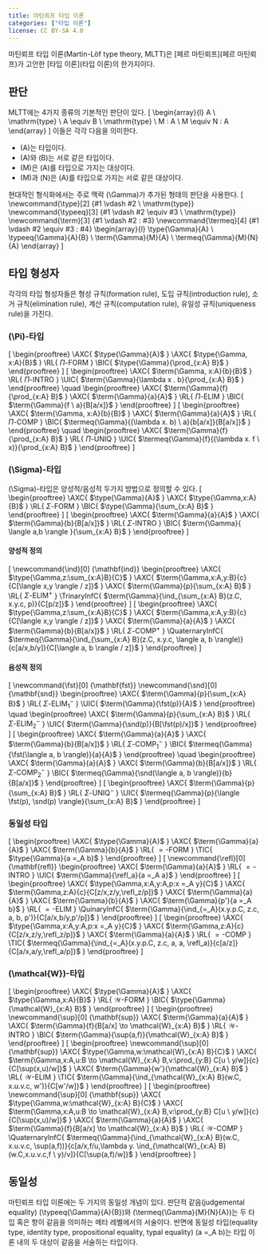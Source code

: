 ```yaml
---
title: 마틴뢰프 타입 이론
categories: ["타입 이론"]
license: CC BY-SA 4.0
---
```


마틴뢰프 타입 이론(Martin-Löf type theory, MLTT)은 [페르 마틴뢰프](페르 마틴뢰프)가 고안한 [타입 이론](타입 이론)의 한가지이다.

## 판단
MLTT에는 4가지 종류의 기본적인 판단이 있다.
\[
\begin{array}{l}
A \ \mathrm{type} \\
A \equiv B \ \mathrm{type} \\
M : A \\
M \equiv N : A
\end{array}
\]
이들은 각각 다음을 의미한다.

* \(A\)는 타입이다.
* \(A\)와 \(B\)는 서로 같은 타입이다.
* \(M\)은 \(A\)를 타입으로 가지는 대상이다.
* \(M\)과 \(N\)은 \(A\)를 타입으로 가지는 서로 같은 대상이다.

현대적인 형식화에서는 주로 맥락 \(\Gamma\)가 추가된 형태의 판단을 사용한다.
\[
\newcommand{\type}[2] {#1 \vdash #2 \ \mathrm{type}}
\newcommand{\typeeq}[3] {#1 \vdash #2 \equiv #3 \ \mathrm{type}}
\newcommand{\term}[3] {#1 \vdash #2 : #3}
\newcommand{\termeq}[4] {#1 \vdash #2 \equiv #3 : #4}
\begin{array}{l}
\type{\Gamma}{A} \\
\typeeq{\Gamma}{A}{B} \\
\term{\Gamma}{M}{A} \\
\termeq{\Gamma}{M}{N}{A}
\end{array}
\]

## 타입 형성자
각각의 타입 형성자들은 형성 규칙(formation rule), 도입 규칙(introduction rule),
소거 규칙(elimination rule), 계산 규칙(computation rule), 유일성 규칙(uniqueness rule)을 가진다.

### \(\Pi\)-타입
\[
\begin{prooftree}
\AXC{ $\type{\Gamma}{A}$ }
\AXC{ $\type{\Gamma, x:A}{B}$ }
\RL{ $\Pi\text{-FORM}$ }
\BIC{ $\type{\Gamma}{\prod_{x:A} B}$ }
\end{prooftree}
\]
\[
\begin{prooftree}
\AXC{ $\term{\Gamma, x:A}{b}{B}$ }
\RL{ $\Pi\text{-INTRO}$ }
\UIC{ $\term{\Gamma}{\lambda x . b}{\prod_{x:A} B}$ }
\end{prooftree}
\quad
\begin{prooftree}
\AXC{ $\term{\Gamma}{f}{\prod_{x:A} B}$ }
\AXC{ $\term{\Gamma}{a}{A}$ }
\RL{ $\Pi\text{-ELIM}$ }
\BIC{ $\term{\Gamma}{f \ a}{B[a/x]}$ }
\end{prooftree}
\]
\[
\begin{prooftree}
\AXC{ $\term{\Gamma, x:A}{b}{B}$ }
\AXC{ $\term{\Gamma}{a}{A}$ }
\RL{ $\Pi\text{-COMP}$ }
\BIC{ $\termeq{\Gamma}{(\lambda x. b) \ a}{b[a/x]}{B[a/x]}$ }
\end{prooftree}
\quad
\begin{prooftree}
\AXC{ $\term{\Gamma}{f}{\prod_{x:A} B}$ }
\RL{ $\Pi\text{-UNIQ}$ }
\UIC{ $\termeq{\Gamma}{f}{(\lambda x. f \ x)}{\prod_{x:A} B}$ }
\end{prooftree}
\]

### \(\Sigma\)-타입
\(\Sigma\)-타입은 양성적/음성적 두가지 방법으로 정의할 수 있다.
\[
\begin{prooftree}
\AXC{ $\type{\Gamma}{A}$ }
\AXC{ $\type{\Gamma,x:A}{B}$ }
\RL{ $\Sigma\text{-FORM}$ }
\BIC{ $\type{\Gamma}{\sum_{x:A} B}$ }
\end{prooftree}
\]
\[
\begin{prooftree}
\AXC{ $\term{\Gamma}{a}{A}$ }
\AXC{ $\term{\Gamma}{b}{B[a/x]}$ }
\RL{ $\Sigma\text{-INTRO}$ }
\BIC{ $\term{\Gamma}{ \langle a,b \rangle }{\sum_{x:A} B}$ }
\end{prooftree}
\]
#### 양성적 정의
\[
\newcommand{\ind}[0] {\mathbf{ind}}
\begin{prooftree}
\AXC{ $\type{\Gamma,z:\sum_{x:A}B}{C}$ }
\AXC{ $\term{\Gamma,x:A,y:B}{c}{C[\langle x,y \rangle / z]}$ }
\AXC{ $\term{\Gamma}{p}{\sum_{x:A} B}$ }
\RL{ $\Sigma\text{-ELIM}^+$ }
\TrinaryInfC{ $\term{\Gamma}{\ind_{\sum_{x:A} B}(z.C, x.y.c, p)}{C[p/z]}$ }
\end{prooftree}
\]
\[
\begin{prooftree}
\AXC{ $\type{\Gamma,z:\sum_{x:A}B}{C}$ }
\AXC{ $\term{\Gamma,x:A,y:B}{c}{C[\langle x,y \rangle / z]}$ }
\AXC{ $\term{\Gamma}{a}{A}$ }
\AXC{ $\term{\Gamma}{b}{B[a/x]}$ }
\RL{ $\Sigma\text{-COMP}^+$ }
\QuaternaryInfC{ $\termeq{\Gamma}{\ind_{\sum_{x:A} B}(z.C, x.y.c, \langle a, b \rangle)}{c[a/x,b/y]}{C[\langle a, b \rangle / z]}$ }
\end{prooftree}
\]
#### 음성적 정의
\[
\newcommand{\fst}[0] {\mathbf{fst}}
\newcommand{\snd}[0] {\mathbf{snd}}
\begin{prooftree}
\AXC{ $\term{\Gamma}{p}{\sum_{x:A} B}$ }
\RL{ $\Sigma\text{-ELIM}_1^-$ }
\UIC{ $\term{\Gamma}{\fst(p)}{A}$ }
\end{prooftree}
\quad
\begin{prooftree}
\AXC{ $\term{\Gamma}{p}{\sum_{x:A} B}$ }
\RL{ $\Sigma\text{-ELIM}_2^-$ }
\UIC{ $\term{\Gamma}{\snd(p)}{B[\fst(p)/x]}$ }
\end{prooftree}
\]
\[
\begin{prooftree}
\AXC{ $\term{\Gamma}{a}{A}$ }
\AXC{ $\term{\Gamma}{b}{B[a/x]}$ }
\RL{ $\Sigma\text{-COMP}^-_1$ }
\BIC{ $\termeq{\Gamma}{\fst(\langle a, b \rangle)}{a}{A}$ }
\end{prooftree}
\quad
\begin{prooftree}
\AXC{ $\term{\Gamma}{a}{A}$ }
\AXC{ $\term{\Gamma}{b}{B[a/x]}$ }
\RL{ $\Sigma\text{-COMP}^-_2$ }
\BIC{ $\termeq{\Gamma}{\snd(\langle a, b \rangle)}{b}{B[a/x]}$ }
\end{prooftree}
\]
\[
\begin{prooftree}
\AXC{ $\term{\Gamma}{p}{\sum_{x:A} B}$ }
\RL{ $\Sigma\text{-UNIQ}^-$ }
\UIC{ $\termeq{\Gamma}{p}{\langle \fst(p), \snd(p) \rangle}{\sum_{x:A} B}$ }
\end{prooftree}
\]

### 동일성 타입
\[
\begin{prooftree}
\AXC{ $\type{\Gamma}{A}$ }
\AXC{ $\term{\Gamma}{a}{A}$ }
\AXC{ $\term{\Gamma}{b}{A}$ }
\RL{ ${=}\text{-FORM}$ }
\TIC{ $\type{\Gamma}{a =_A b}$ }
\end{prooftree}
\]
\[
\newcommand{\refl}[0] {\mathbf{refl}}
\begin{prooftree}
\AXC{ $\term{\Gamma}{a}{A}$ }
\RL{ ${=}\text{-INTRO}$ }
\UIC{ $\term{\Gamma}{\refl_a}{a =_A a}$ }
\end{prooftree}
\]
\[
\begin{prooftree}
\AXC{ $\type{\Gamma,x:A,y:A,p:x =_A y}{C}$ }
\AXC{ $\term{\Gamma,z:A}{c}{C[z/x,z/y,\refl_z/p]}$ }
\AXC{ $\term{\Gamma}{a}{A}$ }
\AXC{ $\term{\Gamma}{b}{A}$ }
\AXC{ $\term{\Gamma}{p'}{a =_A b}$ }
\RL{ ${=}\text{-ELIM}$ }
\QuinaryInfC{ $\term{\Gamma}{\ind_{=_A}(x.y.p.C, z.c, a, b, p')}{C[a/x,b/y,p'/p]}$ }
\end{prooftree}
\]
\[
\begin{prooftree}
\AXC{ $\type{\Gamma,x:A,y:A,p:x =_A y}{C}$ }
\AXC{ $\term{\Gamma,z:A}{c}{C[z/x,z/y,\refl_z/p]}$ }
\AXC{ $\term{\Gamma}{a}{A}$ }
\RL{ ${=}\text{-COMP}$ }
\TIC{ $\termeq{\Gamma}{\ind_{=_A}(x.y.p.C, z.c, a, a, \refl_a)}{c[a/z]}{C[a/x,a/y,\refl_a/p]}$ }
\end{prooftree}
\]

### \(\mathcal{W}\)-타입
\[
\begin{prooftree}
\AXC{ $\type{\Gamma}{A}$ }
\AXC{ $\type{\Gamma,x:A}{B}$ }
\RL{ $\mathcal{W}\text{-FORM}$ }
\BIC{ $\type{\Gamma}{\mathcal{W}_{x:A} B}$ }
\end{prooftree}
\]
\[
\begin{prooftree}
\newcommand{\sup}[0] {\mathbf{sup}}
\AXC{ $\term{\Gamma}{a}{A}$ }
\AXC{ $\term{\Gamma}{f}{B[a/x] \to \mathcal{W}_{x:A} B}$ }
\RL{ $\mathcal{W}\text{-INTRO}$ }
\BIC{ $\term{\Gamma}{\sup(a,f)}{\mathcal{W}_{x:A} B}$ }
\end{prooftree}
\]
\[
\begin{prooftree}
\newcommand{\sup}[0] {\mathbf{sup}}
\AXC{ $\type{\Gamma,w:\mathcal{W}_{x:A} B}{C}$ }
\AXC{ $\term{\Gamma,x:A,u:B \to \mathcal{W}_{x:A} B,v:\prod_{y:B} C[u \ y/w]}{c}{C[\sup(x,u)/w]}$ }
\AXC{ $\term{\Gamma}{w'}{\mathcal{W}_{x:A} B}$ }
\RL{ $\mathcal{W}\text{-ELIM}$ }
\TIC{ $\term{\Gamma}{\ind_{\mathcal{W}_{x:A} B}(w.C, x.u.v.c, w')}{C[w'/w]}$ }
\end{prooftree}
\]
\[
\begin{prooftree}
\newcommand{\sup}[0] {\mathbf{sup}}
\AXC{ $\type{\Gamma,w:\mathcal{W}_{x:A} B}{C}$ }
\AXC{ $\term{\Gamma,x:A,u:B \to \mathcal{W}_{x:A} B,v:\prod_{y:B} C[u \ y/w]}{c}{C[\sup(x,u)/w]}$ }
\AXC{ $\term{\Gamma}{a}{A}$ }
\AXC{ $\term{\Gamma}{f}{B[a/x] \to \mathcal{W}_{x:A} B}$ }
\RL{ $\mathcal{W}\text{-COMP}$ }
\QuaternaryInfC{ $\termeq{\Gamma}{\ind_{\mathcal{W}_{x:A} B}(w.C, x.u.v.c, \sup(a,f))}{c[a/x,f/u,\lambda y. \ind_{\mathcal{W}_{x:A} B}(w.C,x.u.v.c,f \ y)/v]}{C[\sup(a,f)/w]}$ }
\end{prooftree}
\]

## 동일성
마틴뢰프 타입 이론에는 두 가지의 동일성 개념이 있다.
판단적 같음(judgemental equality) \(\typeeq{\Gamma}{A}{B}\)와 \(\termeq{\Gamma}{M}{N}{A}\)는 두 타입 혹은 항이 같음을 의미하는 메타 레벨에서의 서술이다.
반면에 동일성 타입(equality type, identity type, propositional equality, typal equality) \(a =_A b\)는 타입 이론 내의 두 대상이 같음을 서술하는 타입이다.
